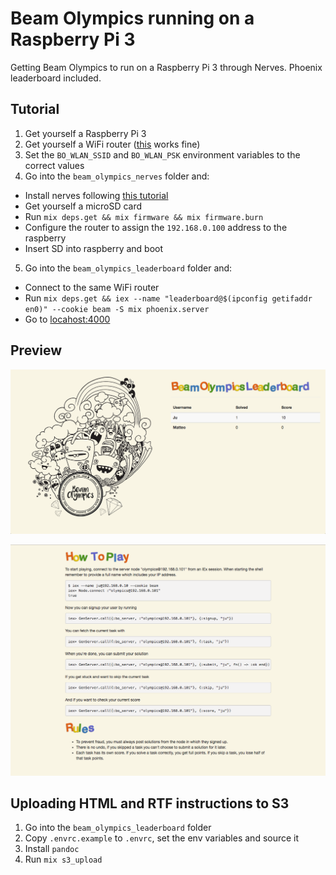 # Beam Olympics running on a Raspberry Pi 3

Getting Beam Olympics to run on a Raspberry Pi 3 through Nerves. Phoenix leaderboard included.

## Tutorial

1. Get yourself a Raspberry Pi 3
2. Get yourself a WiFi router ([this](http://www.tp-link.com/us/products/details/TL-WR940N.html) works fine)
3. Set the `BO_WLAN_SSID` and `BO_WLAN_PSK` environment variables to the correct values
4. Go into the `beam_olympics_nerves` folder and:
  - Install nerves following [this tutorial](https://hexdocs.pm/nerves/getting-started.html)
  - Get yourself a microSD card
  - Run `mix deps.get && mix firmware && mix firmware.burn`
  - Configure the router to assign the `192.168.0.100` address to the raspberry
  - Insert SD into raspberry and boot
5. Go into the `beam_olympics_leaderboard` folder and:
  - Connect to the same WiFi router
  - Run `mix deps.get && iex --name "leaderboard@$(ipconfig getifaddr en0)" --cookie beam -S mix phoenix.server`
  - Go to [locahost:4000](http://localhost:4000)

## Preview

![preview.png](images/preview.png)

![tutorial.png](images/tutorial.png)

## Uploading HTML and RTF instructions to S3

1. Go into the `beam_olympics_leaderboard` folder
2. Copy `.envrc.example` to `.envrc`, set the env variables and source it
3. Install `pandoc`
4. Run `mix s3_upload`
